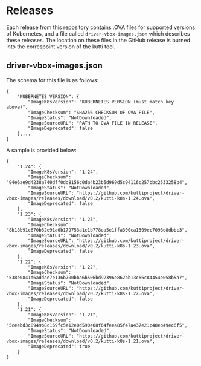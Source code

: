 # Releases
Each release from this repository contains .OVA files for supported versions of Kubernetes, and a file called `driver-vbox-images.json` which describes these releases. The location on these files in the GitHub release is burned into the correspoint version of the kutti tool.

## driver-vbox-images.json
The schema for this file is as follows:

```
{
    "KUBERNETES VERSION": {
        "ImageK8sVersion": "KUBERNETES VERSION (must match key above)",
        "ImageChecksum": "SHA256 CHECKSUM OF OVA FILE",
        "ImageStatus": "NotDownloaded",
        "ImageSourceURL": "PATH TO OVA FILE IN RELEASE",
        "ImageDeprecated": false
    },...
}
```
A sample is provided below:

```
{
    "1.24": {
        "ImageK8sVersion": "1.24",
        "ImageChecksum": "94e6ae9d4238a740dff0dd8156c0da4b23b5d969d5c94116c257bbc2533258b4",
        "ImageStatus": "NotDownloaded",
        "ImageSourceURL": "https://github.com/kuttiproject/driver-vbox-images/releases/download/v0.2/kutti-k8s-1.24.ova",
        "ImageDeprecated": false
    },
    "1.23": {
        "ImageK8sVersion": "1.23",
        "ImageChecksum": "8b18b91c670b62e91a0b179753a1c1b778ea5e1ffa300ca1309ec7098d8dbbc3",
        "ImageStatus": "NotDownloaded",
        "ImageSourceURL": "https://github.com/kuttiproject/driver-vbox-images/releases/download/v0.2/kutti-k8s-1.23.ova",
        "ImageDeprecated": false
    },
    "1.22": {
        "ImageK8sVersion": "1.22",
        "ImageChecksum": "538e0841d6addae7e136b700bba6b506bd92396e862bb13c66c84454e058b5a7",
        "ImageStatus": "NotDownloaded",
        "ImageSourceURL": "https://github.com/kuttiproject/driver-vbox-images/releases/download/v0.2/kutti-k8s-1.22.ova",
        "ImageDeprecated": false
    },
    "1.21": {
        "ImageK8sVersion": "1.21",
        "ImageChecksum": "5ceebd3c8949b8c169fc5e12e0d590e08f64feea85f47a437e21c48eb49ec6f5",
        "ImageStatus": "NotDownloaded",
        "ImageSourceURL": "https://github.com/kuttiproject/driver-vbox-images/releases/download/v0.2/kutti-k8s-1.21.ova",
        "ImageDeprecated": true
    }
}
```